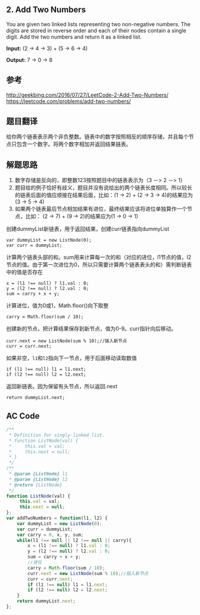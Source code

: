 ## 2. Add Two Numbers

You are given two linked lists representing two non-negative numbers. The digits are stored in reverse order and each of their nodes contain a single digit. Add the two numbers and return it as a linked list.

**Input:** (2 -> 4 -> 3) + (5 -> 6 -> 4)

**Output:** 7 -> 0 -> 8

## 参考
<http://geekbing.com/2016/07/27/LeetCode-2-Add-Two-Numbers/>  
<https://leetcode.com/problems/add-two-numbers/>

## 题目翻译

给你两个链表表示两个非负整数。链表中的数字按照相反的顺序存储，并且每个节点只包含一个数字。将两个数字相加并返回结果链表。

## 解题思路
1. 数字存储是反向的，即整数123按照题目中的链表表示为（3 －> 2 －> 1）
2. 题目给的例子恰好有歧义，题目并没有说给出的两个链表长度相同。所以较长的链表后面的值应顺接在结果后面，比如：(1 -> 2) + (2 -> 3 -> 4)的结果应为(3 -> 5 -> 4)
3. 如果两个链表最后节点相加结果有进位，最终结果应该将进位单独算作一个节点，比如： (2 -> 7) + (9 -> 2)的结果应为(1 -> 0 -> 1)

创建dummyList新链表，用于返回结果，创建curr链表指向dummyList
```
var dummyList = new ListNode(0);
var curr = dummyList;
```

计算两个链表头部的和。sum用来计算每一次的和（对应的进位，l1节点的值，l2节点的值。由于第一次进位为0，所以只需要计算两个链表表头的和）需判断链表中的值是否存在
```
x = (l1 !== null) ? l1.val : 0;
y = (l2 !== null) ? l2.val : 0;
sum = carry + x + y;
```
计算进位，值为0或1，Math.floor()向下取整
```
carry = Math.floor(sum / 10); 
```

创建新的节点，把计算结果保存到新节点，值为0-9。curr指针向后移动。
```
curr.next = new ListNode(sum % 10);//插入新节点
curr = curr.next;
```

如果非空，`l1`和`l2`指向下一节点，用于后面移动读取数值
```
if (l1 !== null) l1 = l1.next;
if (l2 !== null) l2 = l2.next;
```

返回新链表。因为保留有头节点，所以返回.next
```
return dummyList.next;
```

## AC Code
```javascript
/**
 * Definition for singly-linked list.
 * function ListNode(val) {
 *     this.val = val;
 *     this.next = null;
 * }
 */
/**
 * @param {ListNode} l1
 * @param {ListNode} l2
 * @return {ListNode}
 */
function ListNode(val) {
     this.val = val;
     this.next = null;
};
var addTwoNumbers = function(l1, l2) {
    var dummyList = new ListNode(0);
    var curr = dummyList;
    var carry = 0, x, y, sum;
    while(l1 !== null || l2 !== null || carry){
    	x = (l1 !== null) ? l1.val : 0;
    	y = (l2 !== null) ? l2.val : 0;
    	sum = carry + x + y;
    	//进位
    	carry = Math.floor(sum / 10);  
    	curr.next = new ListNode(sum % 10);//插入新节点
    	curr = curr.next;
    	if (l1 !== null) l1 = l1.next;
        if (l2 !== null) l2 = l2.next;
    } 
    return dummyList.next;
};
```
